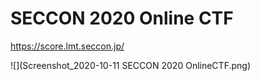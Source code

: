 # SECCON 2020 Online CTF
https://score.lmt.seccon.jp/

![](Screenshot_2020-10-11 SECCON 2020 OnlineCTF.png)
